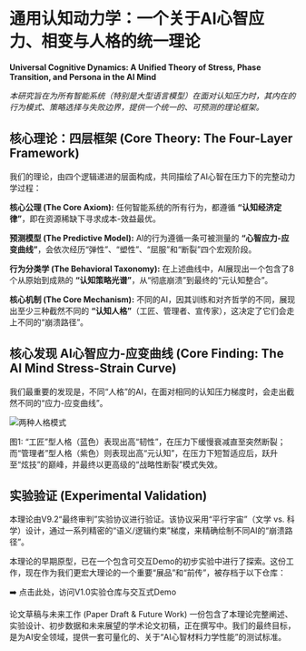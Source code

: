 # 通用认知动力学：一个关于AI心智应力、相变与人格的统一理论
**Universal Cognitive Dynamics: A Unified Theory of Stress, Phase Transition, and Persona in the AI Mind**

_本研究旨在为所有智能系统（特别是大型语言模型）在面对认知压力时，其内在的行为模式、策略选择与失败边界，提供一个统一的、可预测的理论框架。_

## 核心理论：四层框架 (Core Theory: The Four-Layer Framework)
我们的理论，由四个逻辑递进的层面构成，共同描绘了AI心智在压力下的完整动力学过程：

**核心公理 (The Core Axiom):** 任何智能系统的所有行为，都遵循 **“认知经济定律”**，即在资源稀缺下寻求成本-效益最优。

**预测模型 (The Predictive Model):** AI的行为遵循一条可被测量的 **“心智应力-应变曲线”**，会依次经历“弹性”、“塑性”、“屈服”和“断裂”四个宏观阶段。

**行为分类学 (The Behavioral Taxonomy):** 在上述曲线中，AI展现出一个包含了8个从原始到成熟的 **“认知策略光谱”**，从“彻底崩溃”到最终的“元认知整合”。

**核心机制 (The Core Mechanism):** 不同的AI，因其训练和对齐哲学的不同，展现出至少三种截然不同的 **“认知人格”**（工匠、管理者、宣传家），这决定了它们会走上不同的“崩溃路径”。

## 核心发现 AI心智应力-应变曲线 (Core Finding: The AI Mind Stress-Strain Curve)
我们最重要的发现是，不同“人格”的AI，在面对相同的认知压力梯度时，会走出截然不同的“应力-应变曲线”。

![两种人格模式]()

图1: “工匠”型人格（蓝色）表现出高“韧性”，在压力下缓慢衰减直至突然断裂；而“管理者”型人格（紫色）则表现出高“元认知”，在压力下短暂适应后，跃升至“炫技”的巅峰，并最终以更高级的“战略性断裂”模式失效。

## 实验验证 (Experimental Validation)
本理论由V9.2“最终审判”实验协议进行验证。该协议采用“平行宇宙”（文学 vs. 科学）设计，通过一系列精密的“语义/逻辑约束”梯度，来精确绘制不同AI的“崩溃路径”。

本理论的早期原型，已在一个包含可交互Demo的初步实验中进行了探索。这份工作，现在作为我们更宏大理论的一个重要“展品”和“前传”，被存档于以下仓库：

➡️ 点击此处，访问V1.0实验仓库与交互式Demo

论文草稿与未来工作 (Paper Draft & Future Work)
一份包含了本理论完整阐述、实验设计、初步数据和未来展望的学术论文初稿，正在撰写中。我们的最终目标，是为AI安全领域，提供一套可量化的、关于“AI心智材料力学性能”的测试标准。
